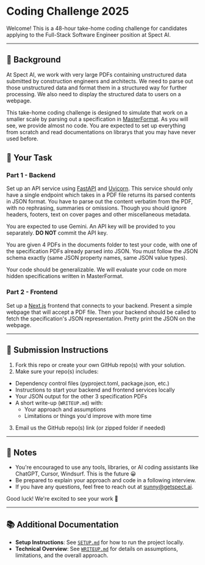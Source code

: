 # Coding Challenge 2025

Welcome! This is a 48-hour take-home coding challenge for candidates applying to the Full-Stack Software Engineer position at Spect AI.

---

## 🧠 Background

At Spect AI, we work with very large PDFs containing unstructured data submitted by construction engineers and architects. We need to parse out those unstructured data and format them in a structured way for further processing. We also need to display the structured data to users on a webpage.

This take-home coding challenge is designed to simulate that work on a smaller scale by parsing out a specification in [MasterFormat](https://en.wikipedia.org/wiki/MasterFormat). As you will see, we provide almost no code. You are expected to set up everything from scratch and read documentations on librarys that you may have never used before.

## 📌 Your Task

### Part 1 - Backend

Set up an API service using [FastAPI](https://fastapi.tiangolo.com) and [Uvicorn](https://www.uvicorn.org). This service should only have a single endpoint which takes in a PDF file returns its parsed contents in JSON format. You have to parse out the content verbatim from the PDF, with no rephrasing, summaries or omissions. Though you should ignore headers, footers, text on cover pages and other miscellaneous metadata.

You are expected to use Gemini. An API key will be provided to you separately. **DO NOT** commit the API key.

You are given 4 PDFs in the documents folder to test your code, with one of the specification PDFs already parsed into JSON. You must follow the JSON schema exactly (same JSON property names, same JSON value types).

Your code should be generalizable. We will evaluate your code on more hidden specifications written in MasterFormat.

### Part 2 - Frontend

Set up a [Next.js](https://nextjs.org/docs) frontend that connects to your backend. Present a simple webpage that will accept a PDF file. Then your backend should be called to fetch the specification's JSON representation. Pretty print the JSON on the webpage.

---

## 🚀 Submission Instructions

1. Fork this repo or create your own GitHub repo(s) with your solution.
2. Make sure your repo(s) includes:

- Dependency control files (pyproject.toml, package.json, etc.)
- Instructions to start your backend and frontend services locally
- Your JSON output for the other 3 specification PDFs
- A short write-up (`WRITEUP.md`) with:
  - Your approach and assumptions
  - Limitations or things you'd improve with more time

3. Email us the GitHub repo(s) link (or zipped folder if needed)

---

## 🧠 Notes

- You're encouraged to use any tools, libraries, or AI coding assistants like ChatGPT, Cursor, Windsurf. This is the future 😀
- Be prepared to explain your approach and code in a following interview.
- If you have any questions, feel free to reach out at sunny@getspect.ai.

Good luck! We're excited to see your work 🚀

---

## 📚 Additional Documentation

- **Setup Instructions**: See [`SETUP.md`](./SETUP.md) for how to run the project locally.
- **Technical Overview**: See [`WRITEUP.md`](./WRITEUP.md) for details on assumptions, limitations, and the overall approach.
